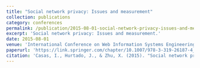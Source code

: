 ```yaml
---
title: "Social network privacy: Issues and measurement"
collection: publications
category: conferences 
permalink: /publication/2015-08-01-social-network-privacy-issues-and-measurement 
excerpt: 'Social network privacy: Issues and measurement.' 
date: 2015-08-01 
venue: 'International Conference on Web Information Systems Engineering' 
paperurl: 'https://link.springer.com/chapter/10.1007/978-3-319-26187-4_44' 
citation: 'Casas, I., Hurtado, J., & Zhu, X. (2015). "Social network privacy: Issues and measurement." <i>International Conference on Web Information Systems Engineering</i>. 488-502.'
---
```

